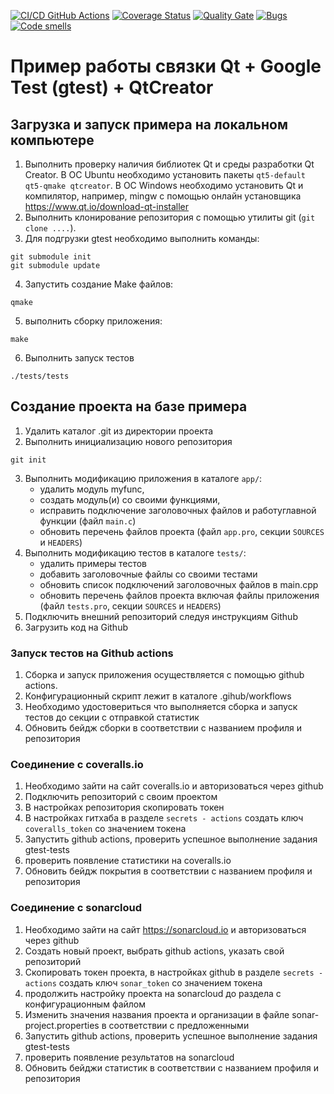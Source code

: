 [![CI/CD GitHub Actions](https://github.com/seekerk/gtest/actions/workflows/test-action.yml/badge.svg)](https://github.com/seekerk/gtest/actions/workflows/test-action.yml)
[![Coverage Status](https://coveralls.io/repos/gagarin221072022/gtest/badge.svg?branch=master)](https://coveralls.io/github/seekerk/gtest?branch=master)
[![Quality Gate](https://sonarcloud.io/api/project_badges/measure?project=seekerk_gtest&metric=alert_status)](https://sonarcloud.io/dashboard?id=seekerk_gtest)
[![Bugs](https://sonarcloud.io/api/project_badges/measure?project=seekerk_ctest&metric=bugs)](https://sonarcloud.io/summary/new_code?id=seekerk_ctest)
[![Code smells](https://sonarcloud.io/api/project_badges/measure?project=seekerk_gtest&metric=code_smells)](https://sonarcloud.io/dashboard?id=seekerk_gtest)

# Пример работы связки Qt + Google Test (gtest) + QtCreator

## Загрузка и запуск примера на локальном компьютере

1. Выполнить проверку наличия библиотек Qt и среды разработки Qt Creator. 
В ОС Ubuntu необходимо установить пакеты `qt5-default qt5-qmake qtcreator`. 
В ОС Windows необходимо установить Qt и компилятор, например, mingw с помощью онлайн установщика https://www.qt.io/download-qt-installer
2. Выполнить клонирование репозитория с помощью утилиты git (`git clone ....`).
3. Для подгрузки gtest необходимо выполнить команды:
```shell
git submodule init
git submodule update
```
4. Запустить создание Make файлов:
```shell
qmake
```
5. выполнить сборку приложения:
```shell
make
```
6. Выполнить запуск тестов
```shell
./tests/tests
```

## Создание проекта на базе примера

1. Удалить каталог .git из директории проекта
2. Выполнить инициализацию нового репозитория
```shell
git init
```
3. Выполнить модификацию приложения в каталоге `app/`: 
   - удалить модуль myfunc, 
   - создать модуль(и) со своими функциями, 
   - исправить подключение заголовочных файлов и работуглавной функции (файл `main.c`) 
   - обновить перечень файлов проекта (файл `app.pro`, секции `SOURCES` и `HEADERS`)
4. Выполнить модификацию тестов в каталоге `tests/`:
   - удалить примеры тестов
   - добавить заголовочные файлы со своими тестами
   - обновить список подключений заголовочных файлов в main.cpp
   - обновить перечень файлов проекта включая файлы приложения (файл `tests.pro`, секции `SOURCES` и `HEADERS`)
5. Подключить внешний репозиторий следуя инструкциям Github
6. Загрузить код на Github

### Запуск тестов на Github actions
1. Сборка и запуск приложения осуществляется с помощью github actions.
2. Конфигурационный скрипт лежит в каталоге .gihub/workflows
3. Необходимо удостовериться что выполняется сборка и запуск тестов до секции с отправкой статистик
4. Обновить бейдж сборки в соответствии с названием профиля и репозитория

### Соединение с coveralls.io

1. Необходимо зайти на сайт coveralls.io и авторизоваться через github
2. Подключить репозиторий с своим проектом
3. В настройках репозитория скопировать токен
4. В настройках гитхаба в разделе `secrets - actions` создать ключ `coveralls_token` со значением токена
5. Запустить github actions, проверить успешное выполнение задания gtest-tests
6. проверить появление статистики на coveralls.io
7. Обновить бейдж покрытия в соответствии с названием профиля и репозитория

### Соединение с sonarcloud
1. Необходимо зайти на сайт https://sonarcloud.io и авторизоваться через github
2. Создать новый проект, выбрать github actions, указать свой репозиторий
3. Скопировать токен проекта, в настройках github в разделе `secrets - actions` создать ключ `sonar_token` со значением токена
4. продолжить настройку проекта на sonarcloud до раздела с конфигурационным файлом
5. Изменить значения названия проекта и организации в файле sonar-project.properties в соответствии с предложенными
6. Запустить github actions, проверить успешное выполнение задания gtest-tests
7. проверить появление результатов на sonarcloud
8. Обновить бейджи статистик в соответствии с названием профиля и репозитория
